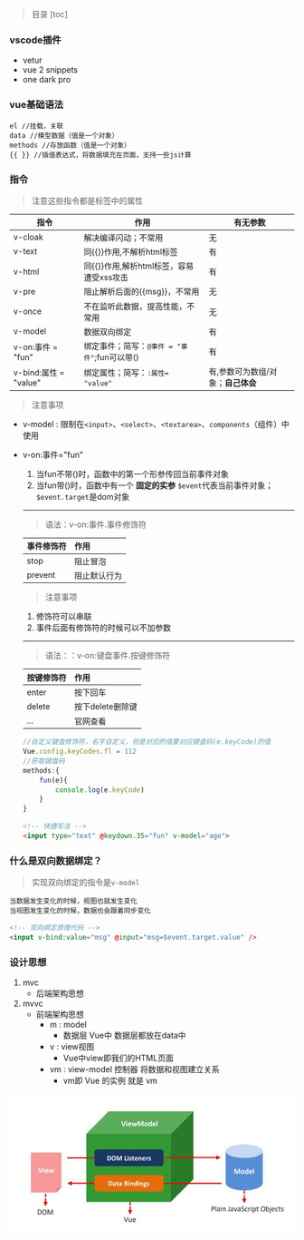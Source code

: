 >目录
[toc]
### vscode插件
* vetur
* vue 2 snippets
* one dark pro

### vue基础语法
```
el //挂载，关联
data //模型数据（值是一个对象）
methods //存放函数（值是一个对象）
{{ }} //插值表达式，将数据填充在页面，支持一些js计算
```

### 指令
>注意这些指令都是标签中的属性

|指令					|作用									|  有无参数	|
|-- |-- | -- |
|v-cloak				|解决编译闪动；不常用						|      无	|
|v-text					|同{{}}作用,不解析html标签					| 有		|
|v-html					|同{{}}作用,解析html标签，容易遭受xss攻击	|  有		|
|v-pre					|阻止解析后面的{{msg}}，不常用				|  无		|
|v-once					|不在监听此数据，提高性能，不常用			|无	|
|v-model				|数据双向绑定								|有		|
|v-on:事件 = "fun"		| 绑定事件；简写：`@事件 = "事件"`;fun可以带()| 有	|
|v-bind:属性 = "value"	| 绑定属性；简写：`:属性= "value"`		| 有,参数可为数组/对象；**自己体会**	|
>注意事项
* v-model : 限制在`<input>`、`<select>`、`<textarea>`、`components`（组件）中使用
* v-on:事件="fun" 
	1. 当fun不带()时，函数中的第一个形参传回当前事件对象
	2. 当fun带()时，函数中有一个 **固定的实参** `$event`代表当前事件对象；`$event.target`是dom对象
	--------------------------------------------------
	>语法：v-on:事件.事件修饰符	
	
	|事件修饰符	|作用			|
	|-- |-- |
	|stop		|阻止冒泡		|
	|prevent	|阻止默认行为	|
	
	>注意事项
	
	1. 修饰符可以串联
	2. 事件后面有修饰符的时候可以不加参数
	--------------------------------------------------
	>语法：：v-on:键盘事件.按键修饰符	
	
	|按键修饰符	|作用				|
	|-- |-- |
	|enter		|按下回车			|
	|delete		|按下delete删除键	|
	|...		|官网查看	|
	```js
	//自定义键盘修饰符，名字自定义，但是对应的值要对应键盘码(e.keyCode)的值
	Vue.config.keyCodes.fl = 112
	//获取键盘码
	methods:{
		fun(e){
			console.log(e.keyCode)
		}
	}
	```
	```html
	<!-- 快捷写法 -->
	<input type="text" @keydown.35="fun" v-model="age">
	```
###  什么是双向数据绑定？
>实现双向绑定的指令是`v-model`
```
当数据发生变化的时候，视图也就发生变化
当视图发生变化的时候，数据也会跟着同步变化
```
```html
<!-- 双向绑定原理代码 -->
<input v-bind:value="msg" @input="msg=$event.target.value" />
```
### 设计思想
1. mvc
	* 后端架构思想
2. mvvc
	* 前端架构思想
		* m : model
			* 数据层 Vue中 数据层都放在data中
		* v : view视图
			* Vue中view即我们的HTML页面
		* vm : view-model 控制器 将数据和视图建立关系
			* vm即 Vue 的实例 就是 vm

![mvvm形象图](./images/mvvm形象图.jpg)


